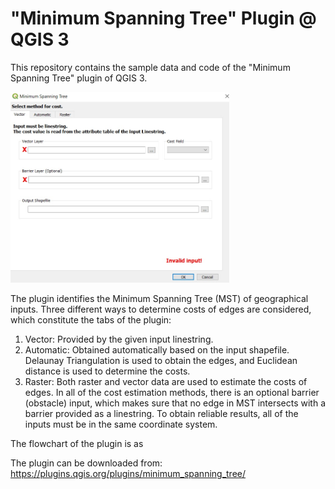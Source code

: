 # "Minimum Spanning Tree" Plugin @ QGIS 3

This repository contains the sample data and code of the "Minimum Spanning Tree" plugin of QGIS 3. 

<img src="images/gui.jpg" width=350>

The plugin identifies the Minimum Spanning Tree (MST) of geographical inputs. Three different ways to determine costs of edges are considered, which constitute the tabs of the plugin: 
1. Vector: Provided by the given input linestring. 
2. Automatic: Obtained automatically based on the input shapefile. Delaunay Triangulation is used to obtain the edges, and Euclidean distance is used to determine the costs. 
3. Raster: Both raster and vector data are used to estimate the costs of edges. In all of the cost estimation methods, there is an optional barrier (obstacle) input, which makes sure that no edge in MST intersects with a barrier provided as a linestring. To obtain reliable results, all of the inputs must be in the same coordinate system.

The flowchart of the plugin is as

The plugin can be downloaded from: https://plugins.qgis.org/plugins/minimum_spanning_tree/

